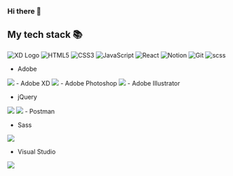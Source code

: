 ### Hi there 👋

<h2> My tech stack 📚 </h2>

![XD Logo](https://upload.wikimedia.org/wikipedia/commons/c/c6/Adobe_XD_CC_icon.svg)
![HTML5](https://img.shields.io/badge/-HTML5-F05032?style=for-the-badge&logo=html5&logoColor=ffffff)
![CSS3](https://img.shields.io/badge/-CSS3-007ACC?style=for-the-badge&logo=css3)
![JavaScript](https://img.shields.io/badge/-JavaScript-%23F7DF1C?style=for-the-badge&logo=javascript&logoColor=000000&labelColor=%23F7DF1C&color=%23FFCE5A)
![React](https://img.shields.io/badge/-React-222222?style=for-the-badge&logo=react)
![Notion](https://img.shields.io/badge/-Nodejs-43853d?style=for-the-badge&logo=Node.js&logoColor=white)
![Git](https://img.shields.io/badge/-Git-F05032?style=for-the-badge&logo=git&logoColor=ffffff)
![scss](https://img.shields.io/badge/-Docker-46a2f1?style=for-the-badge&logo=docker&logoColor=ffffff)


- Adobe
<img src="https://img.shields.io/badge/Adobe-FF0000?style=flat-square&logo=Adobe&logoColor=white"/>
- Adobe XD

<img src="https://img.shields.io/badge/Adobe InDesign-FF3366?style=flat-square&logo=Adobe InDesign&logoColor=white"/>
- Adobe Photoshop
<img src="https://img.shields.io/badge/Adobe Photoshop-31A8FF?style=flat-square&logo=Adobe Photoshop&logoColor=white"/>
- Adobe Illustrator

- jQuery
<img src="https://img.shields.io/badge/jQuery-0769AD?style=flat-square&logo=jQuery&logoColor=white"/>

<img src="https://img.shields.io/badge/PhpStorm-000000?style=flat-square&logo=PhpStorm&logoColor=white"/>
- Postman

- Sass
<img src="https://img.shields.io/badge/Sass-CC6699?style=flat-square&logo=Sass&logoColor=white"/>

- Visual Studio
<img src="https://img.shields.io/badge/Visual Studio-5C2D91?style=flat-square&logo=Visual Studio&logoColor=white"/>
